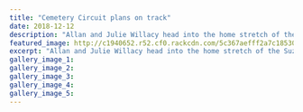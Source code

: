 ```yaml
---
title: "Cemetery Circuit plans on track"
date: 2018-12-12
description: "Allan and Julie Willacy head into the home stretch of the Suzuki Series 2018."
featured_image: http://c1940652.r52.cf0.rackcdn.com/5c367aefff2a7c1853000437/julie-willacy-cem-circuit-midweek-12-dec.jpg
excerpt: "Allan and Julie Willacy head into the home stretch of the Suzuki Series 2018."
gallery_image_1: 
gallery_image_2: 
gallery_image_3: 
gallery_image_4: 
gallery_image_5: 
---
```

